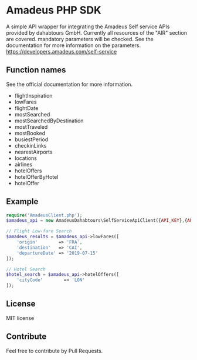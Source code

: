 # Amadeus PHP SDK

A simple API wrapper for integrating the Amadeus Self service APIs provided by dahabtours GmbH.
Currently all resources of the "AIR" section are covered.
mandatory parameters will be checked.
See the documentation for more information on the parameters.
https://developers.amadeus.com/self-service

## Function names

See the official documentation for more information.

* flightInspiration
* lowFares
* flightDate
* mostSearched
* mostSearchedByDestination
* mostTraveled
* mostBooked
* busiestPeriod
* checkinLinks
* nearestAirports
* locations
* airlines
* hotelOffers
* hotelOfferByHotel
* hotelOffer


## Example

```php
require('AmadeusClient.php');
$amadeus_api = new AmadeusDahabtours\SelfServiceApiClient({API_KEY},{API_SECRET});

// Flight Low-fare Search 
$amadeus_results = $amadeus_api->lowFares([
    'origin'        => 'FRA',
    'destination'   => 'CAI',
    'departureDate' => '2019-07-15'
]);

// Hotel Search
$hotel_search = $amadeus_api->hotelOffers([
    'cityCode'        => 'LON'
]);
```

## License

MIT license

## Contribute

Feel free to contribute by Pull Requests.
